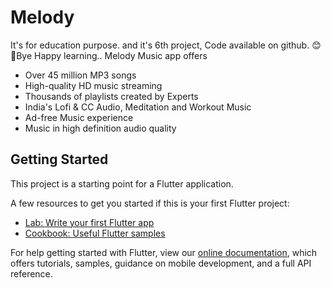 # Melody

It's for education purpose. and it's 6th project, Code available on github.
😊👋Bye Happy learning..
Melody Music app offers
- Over 45 million MP3 songs
- High-quality HD music streaming
- Thousands of playlists created by Experts
- India's Lofi & CC Audio, Meditation and Workout Music
- Ad-free Music experience
- Music in high definition audio quality

## Getting Started

This project is a starting point for a Flutter application.

A few resources to get you started if this is your first Flutter project:

- [Lab: Write your first Flutter app](https://flutter.dev/docs/get-started/codelab)
- [Cookbook: Useful Flutter samples](https://flutter.dev/docs/cookbook)

For help getting started with Flutter, view our
[online documentation](https://flutter.dev/docs), which offers tutorials,
samples, guidance on mobile development, and a full API reference.
